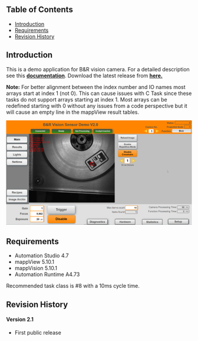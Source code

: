 ## Table of Contents
* [Introduction](#Introduction)
* [Requirements](#Requirements)
* [Revision History](#Revision-History)

<a name="Introduction"></a>
## Introduction
This is a demo application for B&R vision camera. For a detailed description see this [**documentation**](Logical/Documentation/Vision%20Demo%20Application.pdf). Download the latest release from [**here.**](../../releases)

**Note:** For better alignment between the index number and IO names most arrays start at index 1 (not 0). This can cause issues with C Task since these tasks do not support arrays starting at index 1. Most arrays can be redefined starting with 0 without any issues from a code perspective but it will cause an empty line in the mappView result tables.

![](Logical/Documentation/screenshot.png)

<a name="Requirements"></a>
## Requirements
* Automation Studio 4.7
* mappView 5.10.1
* mappVision 5.10.1
* Automation Runtime A4.73

Recommended task class is #8 with a 10ms cycle time.	

<a name="Revision-History"></a>
## Revision History

#### Version 2.1
- First public release
